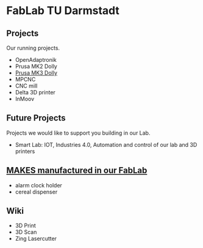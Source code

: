 # FabLab TU Darmstadt


## Projects
Our running projects.

 - OpenAdaptronik
 - Prusa MK2 Dolly
 - [Prusa MK3 Dolly](https://github.com/unixb0y/Prusa-i3-MK3/blob/master/README.md)
 - MPCNC
 - CNC mill
 - Delta 3D printer
 - InMoov

## Future Projects
Projects we would like to support you building in our Lab.

- Smart Lab: IOT, Industries 4.0, Automation and control of our lab and 3D printers

## [MAKES manufactured in our FabLab](https://github.com/fablab-tu-darmstadt/fablab-tu-darmstadt/blob/master/makes.md)
 - alarm clock holder
 - cereal dispenser

## Wiki

 - 3D Print
 - 3D Scan
 - Zing Lasercutter
 
